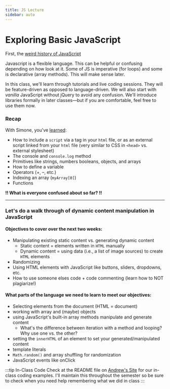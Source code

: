 ```yaml
---
title: JS Lecture
sidebar: auto
---
```


# Exploring Basic JavaScript

First, the [weird history of JavaScript](https://www.youtube.com/watch?v=Sh6lK57Cuk4)

Javascript is a flexible language. This can be helpful or confusing depending on how look at it. Some of JS is imperative (for loops) and some is declarative (array methods). This will make sense later.

In this class, we'll learn through tutorials and live coding sessions. They will be feature-driven as opposed to language-driven. We will also start with <i>vanilla</i> JavaScript without jQuery to avoid any confusion. We'll introduce libraries formally in later classes—but if you are comfortable, feel free to use them now.

### Recap

With Simone, you've [learned](https://docs.google.com/presentation/d/1G9JlCkrOPEGd8LrOAVebjPf4dBk2xmf3goXDfB_UscI/edit?usp=sharing):

- How to include a `script` via a tag in your `html` file, or as an external script linked from your `html` file (very similar to CSS in `<head>` vs. external stylesheet)
- The console and `console.log` method
- Primitives like strings, numbers booleans, objects, and arrays
- How to define a variable
- Operators (+, –, etc.)
- Indexing an array (`myArray[0]`)
- Functions

<b>!! What is everyone confused about so far? !!</b>

---

### Let's do a walk through of dynamic content manipulation in JavaScript

#### Objectives to cover over the next two weeks:

- Manipulating existing static content vs. generating dynamic content
  - Static content = elements written in `HTML` manually
  - Dynamic content = using data (i.e., a list of image sources) to create `HTML` elements
- Randomizing
- Using HTML elements with JavaScript like buttons, sliders, dropdowns, etc.
- How to use someone elses code + code commenting (learn how to NOT plagiarize!)

#### What parts of the language we need to learn to meet our objectives:

- Selecting elements from the document (HTML = document)
- working with array and (maybe) objects
- using JavaScript's built-in array methods manipulate and generate content
  - What's the difference between iteration with a method and looping? Why use one vs. the other?
- setting the `innerHTML` of an element to set your generated/manipulated content
- template literals
- `Math.random()` and array shuffling for randomization
- JavaScript events like onClick

:::tip In-Class Code
Check at the README file on [Andrew's Site](https://github.com/AndrewLevinson/symmetrical-octo-potato) for our in-class coding examples. I'll maintain this throughout the semester so be sure to check when you need help remembering what we did in class
:::
